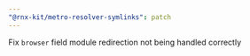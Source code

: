 ```yaml
---
"@rnx-kit/metro-resolver-symlinks": patch
---
```


Fix `browser` field module redirection not being handled correctly
